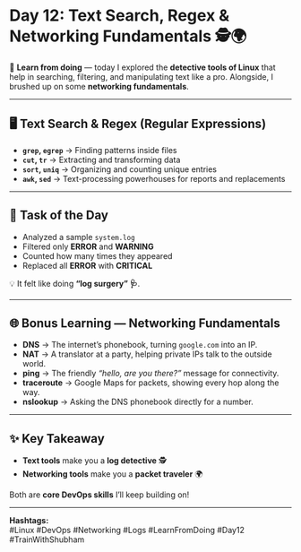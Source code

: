 # Day 12: Text Search, Regex & Networking Fundamentals 🕵️🌍

🚀 **Learn from doing** — today I explored the **detective tools of Linux** that help in searching, filtering, and manipulating text like a pro. Alongside, I brushed up on some **networking fundamentals**.  

---

## 🖥️ Text Search & Regex (Regular Expressions)

- **`grep`, `egrep`** → Finding patterns inside files  
- **`cut`, `tr`** → Extracting and transforming data  
- **`sort`, `uniq`** → Organizing and counting unique entries  
- **`awk`, `sed`** → Text-processing powerhouses for reports and replacements  

---

## 📂 Task of the Day

- Analyzed a sample `system.log`  
- Filtered only **ERROR** and **WARNING**  
- Counted how many times they appeared  
- Replaced all **ERROR** with **CRITICAL**  

💡 It felt like doing **“log surgery” 🩺**.  

---

## 🌐 Bonus Learning — Networking Fundamentals

- **DNS** → The internet’s phonebook, turning `google.com` into an IP.  
- **NAT** → A translator at a party, helping private IPs talk to the outside world.  
- **ping** → The friendly *“hello, are you there?”* message for connectivity.  
- **traceroute** → Google Maps for packets, showing every hop along the way.  
- **nslookup** → Asking the DNS phonebook directly for a number.  

---

## ✨ Key Takeaway

- **Text tools** make you a **log detective** 🕵️  
- **Networking tools** make you a **packet traveler** 🌍  

Both are **core DevOps skills** I’ll keep building on!  

---

**Hashtags:**  
#Linux #DevOps #Networking #Logs #LearnFromDoing #Day12 #TrainWithShubham
